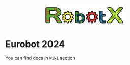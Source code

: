 <p align="center">
    <img src="https://raw.githubusercontent.com/robotx-school/eurobot-2024/master/logo.png" width="50%"/>
</p>

# Eurobot 2024
You can find docs in `Wiki` section
<!--* [CentralTrackingDevice source code](/CentralTrackingDevice)
* [Documentation](/Docs)->>
